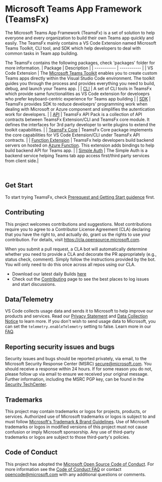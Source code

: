# Microsoft Teams App Framework (TeamsFx)


The Microsoft Teams App Framework (TeamsFx) is a set of solution to help everyone and every organization to build their own Teams app quickly and easily. The TeamsFx mainly contains a VS Code Extension named Microsoft Teams Toolkit, CLI tool, and SDK which help developers to deal with common tasks in Team app building.


The TeamsFx contains the following packages, check 'packages' folder for more information.
| Package | Description | 
| ----------- | ----------- |
| VS Code Extension | The [Microsoft Teams Toolkit](https://github.com/OfficeDev/TeamsFx/tree/main/packages/vscode-extension) enables you to create custom Teams apps directly within the Visual Studio Code environment. The toolkit guides you through the process and provides everything you need to build, debug, and launch your Teams app. |
| [CLI](https://github.com/OfficeDev/TeamsFx/tree/main/packages/cli) | A set of CLI tools in TeamsFx which provide same functionalities as VS Code extension for develoeprs who prefer keyboard-centric experience for Teams app building  |
| [SDK](https://github.com/OfficeDev/TeamsFx/tree/main/packages/sdk) | TeamsFx provides SDK to reduce develoeprs' programming work when dealing with Microsoft or Azure component and simplifies the autentication work for developers.  |
| [API](https://github.com/OfficeDev/TeamsFx/tree/main/packages/api) | TeamsFx API Pack is a collection of API contracts between TeamsFx Extension/CLI and TeamsFx core module. It defines the interfaces for 3rd party developer to write plugins to extend the toolkit capabilities. |
| [TeamsFx Core](https://github.com/OfficeDev/TeamsFx/tree/main/packages/fx-core) | TeamsFx Core package implements the core capabilities for VS Code Extension/CLI under TeamsFx API contracts. |
| [Function Extension](https://github.com/OfficeDev/TeamsFx/tree/main/packages/function-extension) | TeamsFx help developers build backend servers on hosted on [Azure Function](https://docs.microsoft.com/en-us/azure/azure-functions/). This extension adds bindings to help build backend API for Teams app. |
| [Simple Auth](https://github.com/OfficeDev/TeamsFx/tree/main/packages/simpleauth) | The Simple Auth is a backend service helping Teams tab app access first/third party services from client side.|

<br>

## Get Start
To start trying TeamsFx, check [Prerequest and Getting Start guidence]() first.

## Contributing

This project welcomes contributions and suggestions.  Most contributions require you to agree to a
Contributor License Agreement (CLA) declaring that you have the right to, and actually do, grant us
the rights to use your contribution. For details, visit https://cla.opensource.microsoft.com.

When you submit a pull request, a CLA bot will automatically determine whether you need to provide
a CLA and decorate the PR appropriately (e.g., status check, comment). Simply follow the instructions
provided by the bot. You will only need to do this once across all repos using our CLA.

- Download our latest daily Builds [here](https://github.com/OfficeDev/TeamsFx/releases)
- Check out the [Contributing]() page to see the best places to log issues and start discussions.

## Data/Telemetry
VS Code collects usage data and sends it to Microsoft to help improve our products and services. Read our [Privacy Statement](https://privacy.microsoft.com/en-us/privacystatement) and [Data Collection Notice](https://docs.opensource.microsoft.com/content/releasing/telemetry.html) to learn more. If you don't wish to send usage data to Microsoft, you can set the `telemetry.enableTelemetry` setting to false. Learn more in our [FAQ](https://code.visualstudio.com/docs/supporting/faq#_how-to-disable-telemetry-reporting).

## Reporting security issues and bugs
Security issues and bugs should be reported privately, via email, to the Microsoft Security Response Center (MSRC) secure@microsoft.com. You should receive a response within 24 hours. If for some reason you do not, please follow up via email to ensure we received your original message. Further information, including the MSRC PGP key, can be found in the [Security TechCenter](https://www.microsoft.com/en-us/msrc/faqs-report-an-issue?rtc=1).

## Trademarks

This project may contain trademarks or logos for projects, products, or services. Authorized use of Microsoft 
trademarks or logos is subject to and must follow 
[Microsoft's Trademark & Brand Guidelines](https://www.microsoft.com/en-us/legal/intellectualproperty/trademarks/usage/general).
Use of Microsoft trademarks or logos in modified versions of this project must not cause confusion or imply Microsoft sponsorship.
Any use of third-party trademarks or logos are subject to those third-party's policies.


## Code of Conduct
This project has adopted the [Microsoft Open Source Code of Conduct](https://opensource.microsoft.com/codeofconduct/).
For more information see the [Code of Conduct FAQ](https://opensource.microsoft.com/codeofconduct/faq/) or
contact [opencode@microsoft.com](mailto:opencode@microsoft.com) with any additional questions or comments.

